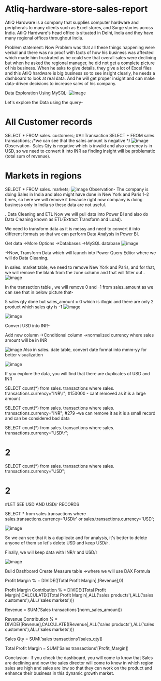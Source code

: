 # Atliq-hardware-store-sales-report
AtliQ Hardware is a company that supplies computer hardware and peripherals to many clients such as Excel stores, and Surge stories across India. AtliQ Hardware's head office is situated in Delhi, India and they have many regional offices throughout India.

Problem statement:
Now Problem was that all these things happening were verbal and there was no proof with facts of how his business was affected which made him frustrated as he could see that overall sales were declining but when he asked the regional manager, he did not get a complete picture of his business. When he asks to give details, they give a lot of Excel files and this AtliQ hardware is big business so to see insight clearly, he needs a dashboard to look at real data. And he will get proper insight and can make data-driven decisions to increase sales of his company.

Data Exploration Using MySQL:
![image](https://github.com/palmahendra/Atliq-hardware-store-sales-report/assets/65278325/fd563b0a-fa41-4f27-877d-5ea2b49dc008)

Let's explore the Data using the query-

# All Customer records
SELECT * FROM sales. customers;
#All Transaction 
SELECT * FROM sales. transactions; /*we can see that the sales amount is negative */ 
![image](https://github.com/palmahendra/Atliq-hardware-store-sales-report/assets/65278325/25223da8-f8fc-4672-bd02-80dd0aa2421a)
Observation- Sales Qty is negative which is invalid and also currency is in USD, so we need to convert it into INR as finding insight will be problematic (total sum of revenue).


# Markets in regions
SELECT * FROM sales. markets;
![image](https://github.com/palmahendra/Atliq-hardware-store-sales-report/assets/65278325/817e3805-4501-450e-91f0-b21c2ad68c9a)
Observation- The company is doing Sales in India and also might have done in New York and Paris 1–2 times, so here we will remove it because right now company is doing business only in India so these data are not useful.

. Data Cleaning and ETL
Now we will pull data into Power BI and also do Data Cleaning known as ETL(Extract Transform and Load).

We need to transform data as it is messy and need to convert it into different formats so that we can perform Data Analysis in Power BI.

Get data →More Options →Databases →MySQL database
![image](https://github.com/palmahendra/Atliq-hardware-store-sales-report/assets/65278325/31ec94b3-a213-4e2c-9f5f-1856e974aa4f)

→Now, Transform Data which will launch into Power Query Editor where we will do Data Cleaning.

In sales. market table, we need to remove New York and Paris, and for that, we will remove the blank from the zone column and that will filter out .
![image](https://github.com/palmahendra/Atliq-hardware-store-sales-report/assets/65278325/eab1f817-066f-485e-9c3e-5fb37aff44b6)

In the transaction table , we will remove 0 and -1 from sales_amount as we can see that in below picture that-

5 sales qty done but sales_amount = 0 which is illogic and there are only 2 product which sales qty is -1
![image](https://github.com/palmahendra/Atliq-hardware-store-sales-report/assets/65278325/b73a90b1-69be-4dab-8959-2c27d95d44eb)

![image](https://github.com/palmahendra/Atliq-hardware-store-sales-report/assets/65278325/09d6c123-be38-4873-84ed-6fb381de6b3a)

Convert USD into INR-

Add new column →Conditional column →normalized currency where sales amount will be in INR

![image](https://github.com/palmahendra/Atliq-hardware-store-sales-report/assets/65278325/9c981f3a-8434-4164-897b-040412b0e93f)
Also in sales. date table, convert date format into mmm-yy for better visualization

![image](https://github.com/palmahendra/Atliq-hardware-store-sales-report/assets/65278325/c987ae6f-0546-4c6b-a578-2c08feb17ea3)

If you explore the data, you will find that there are duplicates of USD and INR

SELECT count(*) from sales. transactions where sales. transactions.currency="INR\r"; 
#150000 - cant removed as it is a large amount

SELECT count(*) from sales. transactions where sales. transactions.currency="INR"; 
#279 -we can remove it as it is a small record and can be considered bad data

SELECT count(*) from sales. transactions where sales. transactions.currency="USD\r"; 
# 2 

SELECT count(*) from sales. transactions where sales. transactions.currency="USD"; 
# 2 

#LET SEE USD AND USD/r RECORDS 

SELECT * from sales.transactions where sales.transactions.currency='USD\r' or sales.transactions.currency='USD';

![image](https://github.com/palmahendra/Atliq-hardware-store-sales-report/assets/65278325/8c61c052-b344-4950-8373-47843e5928ac)


So we can see that it is a duplicate and for analysis, it's better to delete anyone of them so let's delete USD and keep USD/r .

Finally, we will keep data with INR/r and USD/r

![image](https://github.com/palmahendra/Atliq-hardware-store-sales-report/assets/65278325/225d9d29-d0ae-4421-9249-0b88cff767ec)

Build Dashboard
Create Measure table →where we will use DAX Formula

Profit Margin % = DIVIDE([Total Profit Margin],[Revenue],0)

Profit Margin Contribution % = DIVIDE([Total Profit Margin],CALCULATE([Total Profit Margin],ALL('sales products'),ALL('sales customers'),ALL('sales markets')))

Revenue = SUM('Sales transactions'[norm_sales_amount])

Revenue Contribution % = DIVIDE([Revenue],CALCULATE([Revenue],ALL('sales products'),ALL('sales customers'),ALL('sales markets')))

Sales Qty = SUM('sales transactions'[sales_qty])

Total Profit Margin = SUM('Sales transactions'[Profit_Margin])

Conclusion-
If you check the dashboard, you will come to know that Sales are declining and now the sales director will come to know in which region sales are high and sales are low so that they can work on the product and enhance their business in this dynamic growth market.

